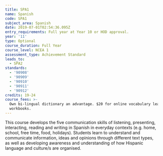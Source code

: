 ```yaml
---
title: SPA1
name: Spanish
code: SPA1
subject_area: Spanish
date: 2019-07-01T02:54:36.095Z
entry_requirements: Full year at Year 10 or HOD approval.
year: '11'
type: Optional
course_duration: Full Year
course_level: NCEA 1
assessment_type: Achievement Standard
leads_to:
  - SPA2
standards:
  - '90908'
  - '90909'
  - '90910'
  - '90911'
  - '90912'
credits: 19-24
course_fees: >-
  Own bi-lingual dictionary an advantage. $20 for online vocabulary learning and
  workbooks.
---
```

This course develops the five communication skills of listening, presenting, interacting, reading and writing in Spanish in everyday contexts (e.g. home, school, free time, food, holidays). Students learn to understand and communicate information, ideas and opinions through different text types, as well as developing awareness and understanding of how Hispanic language and culture/s are organised.
